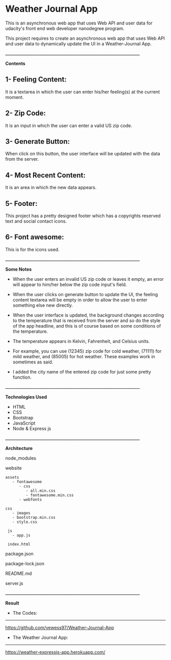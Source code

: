 # Weather Journal App

This is an asynchronous web app that uses Web API and user data for udacity's front end web developer nanodegree program.

This project requires to create an asynchronous web app that uses Web API and user data to dynamically update the UI in a Weather-Journal App.

ـــــــــــــــــــــــــــــــــــــــــــــــــــــــــــــــــــــــــــــــــــــــــــــــــــــــ

**Contents**

1- Feeling Content:
-----------
It is a textarea in which the user can enter his/her feeling(s) at the current moment.


2- Zip Code:
-----------
It is an input in which the user can enter a valid US zip code.


3- Generate Button:
-----------
When click on this button, the user interface will be updated with the data from the server.


4- Most Recent Content:
-----------
It is an area in which the new data appears.


5- Footer:
-----------
This project has a pretty designed footer which has a copyrights reserved text and social contact icons.


6- Font awesome:
-----------
This is for the icons used.

ـــــــــــــــــــــــــــــــــــــــــــــــــــــــــــــــــــــــــــــــــــــــــــــــــــــــ

**Some Notes**

- When the user enters an invalid US zip code or leaves it empty, an error will appear to him/her below the zip code input's field.

- When the user clicks on generate button to update the UI, the feeling content textarea will be empty in order to allow the user to enter something else new directly.

- When the user interface is updated, the background changes according to the temperature that is received from the server and so do the style of the app headline, and this is of course based on some conditions of the temperature.

- The temperature appears in Kelvin, Fahrenheit, and Celsius units.

- For example, you can use (12345) zip code for cold weather, (71111) for mild weather, and (85005) for hot weather. These examples work in sometimes as said.

- I added the city name of the entered zip code for just some pretty function.

ـــــــــــــــــــــــــــــــــــــــــــــــــــــــــــــــــــــــــــــــــــــــــــــــــــــــ

**Technologies Used**

- HTML
- CSS
- Bootstrap
- JavaScript
- Node & Express js

ـــــــــــــــــــــــــــــــــــــــــــــــــــــــــــــــــــــــــــــــــــــــــــــــــــــــ

**Architecture**

node_modules

website

    assets
       - fontawesome
          - css
             - all.min.css
             - fontawesome.min.css
          - webfonts

    css
       - images
       - bootstrap.min.css
       - style.css

     js
       - app.js

     index.html

package.json

package-lock.json

README.md

server.js

ـــــــــــــــــــــــــــــــــــــــــــــــــــــــــــــــــــــــــــــــــــــــــــــــــــــــ

**Result**

- The Codes:
-----------
https://github.com/yewess97/Weather-Journal-App


- The Weather Journal App:
-----------
https://weather-expressjs-app.herokuapp.com/